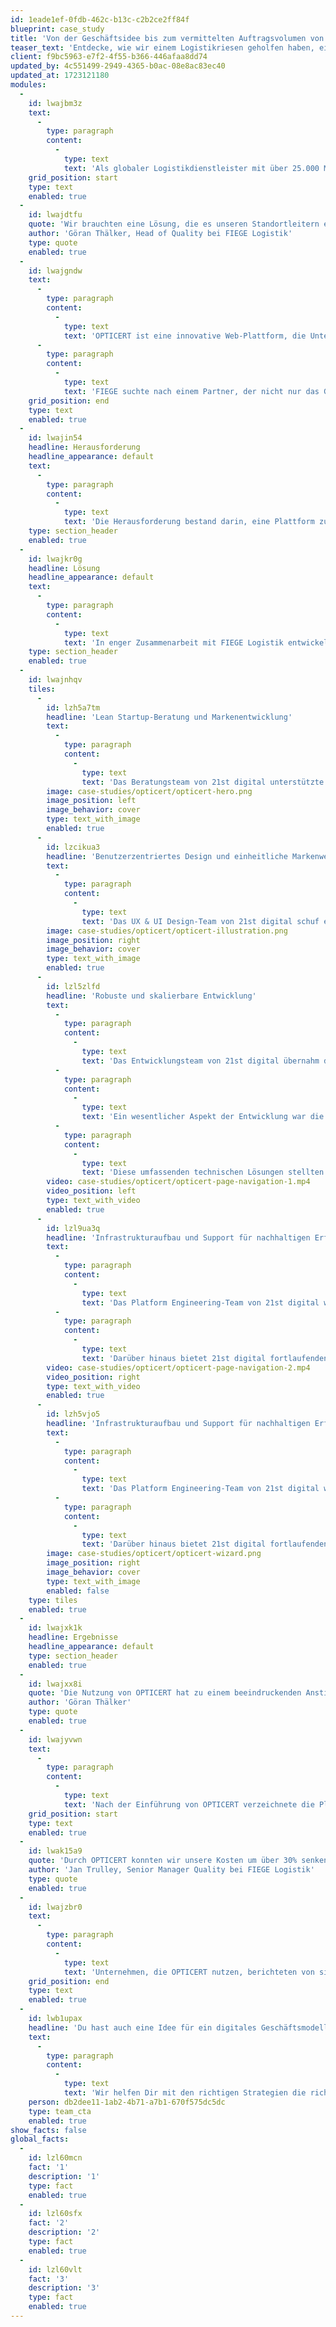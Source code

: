 ```yaml
---
id: 1eade1ef-0fdb-462c-b13c-c2b2ce2ff84f
blueprint: case_study
title: 'Von der Geschäftsidee bis zum vermittelten Auftragsvolumen von über 2 Mio. Euro'
teaser_text: 'Entdecke, wie wir einem Logistikriesen geholfen haben, ein tragfähiges digitales Geschäftsmodell zu erarbeiten und erfolgreich umzusetzen.'
client: f9bc5963-e7f2-4f55-b366-446afaa8dd74
updated_by: 4c551499-2949-4365-b0ac-08e8ac83ec40
updated_at: 1723121180
modules:
  -
    id: lwajbm3z
    text:
      -
        type: paragraph
        content:
          -
            type: text
            text: 'Als globaler Logistikdienstleister mit über 25.000 Mitarbeitern und 135 Standorten weltweit, steht FIEGE Logistik täglich vor der Herausforderung, gesetzliche Anforderungen in den Bereichen Arbeitssicherheit, Arbeitsmedizin und Brandschutz effizient und zuverlässig zu erfüllen. Die bisherige Praxis, eigenständig und ohne zentrale Unterstützung Dienstleister zu suchen und zu vergleichen, war zeitaufwendig und ineffizient.'
    grid_position: start
    type: text
    enabled: true
  -
    id: lwajdtfu
    quote: 'Wir brauchten eine Lösung, die es unseren Standortleitern ermöglicht, ohne umständliche Suchprozesse die besten Dienstleister für unsere spezifischen Bedürfnisse schnell und einfach zu finden und zu beauftragen. Da andere Unternehmen vor den gleichen Herausforderungen standen, wurde OPTICERT geschaffen, um genau diese Lücke zu schließen.'
    author: 'Göran Thälker, Head of Quality bei FIEGE Logistik'
    type: quote
    enabled: true
  -
    id: lwajgndw
    text:
      -
        type: paragraph
        content:
          -
            type: text
            text: 'OPTICERT ist eine innovative Web-Plattform, die Unternehmen ermöglicht, Angebote von Dienstleistern einfach zu vergleichen und zu beauftragen und ihnen dabei hilft, ihre gesetzlichen Anforderungen zu erfüllen.'
      -
        type: paragraph
        content:
          -
            type: text
            text: 'FIEGE suchte nach einem Partner, der nicht nur das Geschäftsmodell entwickeln, sondern auch eine Plattform von Grund auf neu implementieren konnte.'
    grid_position: end
    type: text
    enabled: true
  -
    id: lwajin54
    headline: Herausforderung
    headline_appearance: default
    text:
      -
        type: paragraph
        content:
          -
            type: text
            text: 'Die Herausforderung bestand darin, eine Plattform zu schaffen, die es ermöglicht, Dienstleistungen im Bereich der Compliance einfach zu vermitteln und gesetzliche Anforderungen transparent zu machen. Das Konzept von OPTICERT war innovativ, aber bis dato unerprobt und die Akzeptanz bei Dienstleistern und Unternehmen zunächst unsicher.'
    type: section_header
    enabled: true
  -
    id: lwajkr0g
    headline: Lösung
    headline_appearance: default
    text:
      -
        type: paragraph
        content:
          -
            type: text
            text: 'In enger Zusammenarbeit mit FIEGE Logistik entwickelte 21st digital eine benutzerfreundliche Online-Plattform, die speziell darauf ausgerichtet ist, Unternehmen bei der Erfüllung ihrer Compliance-Anforderungen zu unterstützen und passende Dienstleister effizient zu vermitteln.'
    type: section_header
    enabled: true
  -
    id: lwajnhqv
    tiles:
      -
        id: lzh5a7tm
        headline: 'Lean Startup-Beratung und Markenentwicklung'
        text:
          -
            type: paragraph
            content:
              -
                type: text
                text: 'Das Beratungsteam von 21st digital unterstützte FIEGE Logistik durch eine umfassende Evaluierung der Geschäftsidee und des Geschäftsmodells mittels der Lean Startup-Methode. Sie entwickelten eine eigenständige Marke für OPTICERT und erarbeiteten ein provisionsbasiertes Geschäftsmodell, das nachhaltig und profitabel ist. Zur Optimierung der Prozesse führten sie effiziente Lösungen für die Verwaltung von Kunden, die Abrechnung und das Dienstleisternetzwerk ein. Ein entscheidender Schritt war der Launch eines Minimum Viable Products (MVP), um die Idee schnell zu validieren und wertvolles Nutzerfeedback zu sammeln, das in die Weiterentwicklung der Plattform einfloss.'
        image: case-studies/opticert/opticert-hero.png
        image_position: left
        image_behavior: cover
        type: text_with_image
        enabled: true
      -
        id: lzcikua3
        headline: 'Benutzerzentriertes Design und einheitliche Markenwelt'
        text:
          -
            type: paragraph
            content:
              -
                type: text
                text: 'Das UX & UI Design-Team von 21st digital schuf eine benutzerfreundliche und visuell ansprechende Plattform für OPTICERT. Eine einheitliche Marken- und Bildwelt verlieh der Plattform eine starke visuelle Identität. Durch die Erstellung von Prototypen und Durchführung von User Interviews wurde direktes Nutzerfeedback eingeholt und das Design kontinuierlich verbessert. Ein konsistentes Design System sorgte dafür, dass alle Designkomponenten harmonisch zusammenarbeiteten. Detaillierte Illustrationen erleichterten das Verständnis komplexer Prozesse und steigerten die Benutzerfreundlichkeit.'
        image: case-studies/opticert/opticert-illustration.png
        image_position: right
        image_behavior: cover
        type: text_with_image
        enabled: true
      -
        id: lzl5zlfd
        headline: 'Robuste und skalierbare Entwicklung'
        text:
          -
            type: paragraph
            content:
              -
                type: text
                text: 'Das Entwicklungsteam von 21st digital übernahm die vollständige Full Stack Entwicklung für die OPTICERT-Plattform sowie die zugehörige Administrationsanwendung. Durch den Einsatz moderner Technologien für Frontend und Backend wurde eine robuste und skalierbare Plattform geschaffen.'
          -
            type: paragraph
            content:
              -
                type: text
                text: 'Ein wesentlicher Aspekt der Entwicklung war die Integration von SAP, um die Geschäftsprozesse zu optimieren und eine nahtlose Datenübertragung zu gewährleisten. Zusätzlich wurden APIs entwickelt, die eine einfache Anbindung und Erweiterbarkeit der Plattform ermöglichen.'
          -
            type: paragraph
            content:
              -
                type: text
                text: 'Diese umfassenden technischen Lösungen stellten sicher, dass OPTICERT leistungsfähig und benutzerfreundlich ist, während gleichzeitig die Effizienz und Produktivität gesteigert wurden.'
        video: case-studies/opticert/opticert-page-navigation-1.mp4
        video_position: left
        type: text_with_video
        enabled: true
      -
        id: lzl9ua3q
        headline: 'Infrastrukturaufbau und Support für nachhaltigen Erfolg'
        text:
          -
            type: paragraph
            content:
              -
                type: text
                text: 'Das Platform Engineering-Team von 21st digital war für den Aufbau der technischen Infrastruktur von OPTICERT verantwortlich. Durch den Einsatz modernster Technologien wurde eine robuste und skalierbare Infrastruktur geschaffen, die den Anforderungen der Plattform gerecht wird und eine hohe Verfügbarkeit sicherstellt.'
          -
            type: paragraph
            content:
              -
                type: text
                text: 'Darüber hinaus bietet 21st digital fortlaufenden Support und Maintenance, um eine reibungslose Funktionalität der Plattform zu gewährleisten. Dies umfasst die Überwachung der Systeme, regelmäßige Updates und die schnelle Behebung von Problemen, um die Nutzererfahrung kontinuierlich zu optimieren.'
        video: case-studies/opticert/opticert-page-navigation-2.mp4
        video_position: right
        type: text_with_video
        enabled: true
      -
        id: lzh5vjo5
        headline: 'Infrastrukturaufbau und Support für nachhaltigen Erfolg'
        text:
          -
            type: paragraph
            content:
              -
                type: text
                text: 'Das Platform Engineering-Team von 21st digital war für den Aufbau der technischen Infrastruktur von OPTICERT verantwortlich. Durch den Einsatz modernster Technologien wurde eine robuste und skalierbare Infrastruktur geschaffen, die den Anforderungen der Plattform gerecht wird und eine hohe Verfügbarkeit sicherstellt.'
          -
            type: paragraph
            content:
              -
                type: text
                text: 'Darüber hinaus bietet 21st digital fortlaufenden Support und Maintenance, um eine reibungslose Funktionalität der Plattform zu gewährleisten. Dies umfasst die Überwachung der Systeme, regelmäßige Updates und die schnelle Behebung von Problemen, um die Nutzererfahrung kontinuierlich zu optimieren.'
        image: case-studies/opticert/opticert-wizard.png
        image_position: right
        image_behavior: cover
        type: text_with_image
        enabled: false
    type: tiles
    enabled: true
  -
    id: lwajxk1k
    headline: Ergebnisse
    headline_appearance: default
    type: section_header
    enabled: true
  -
    id: lwajxx8i
    quote: 'Die Nutzung von OPTICERT hat zu einem beeindruckenden Anstieg bei den registrierten Dienstleistungen geführt, was unser Vertrauen in die Plattform bestätigt'
    author: 'Göran Thälker'
    type: quote
    enabled: true
  -
    id: lwajyvwn
    text:
      -
        type: paragraph
        content:
          -
            type: text
            text: 'Nach der Einführung von OPTICERT verzeichnete die Plattform signifikante Erfolge in Bezug auf Nutzerzahlen, Anzahl der Dienstleister und das vermittelte Auftragsvolumen. Die registrierten Unternehmer und Dienstleister auf der Plattform stiegen stetig an, was auf die hohe Akzeptanz und den wahrgenommenen Wert von OPTICERT im Markt hinweist. Eines der bemerkenswerten Ergebnisse war das vermittelte Auftragsvolumen, das ein deutliches Zeichen für das Vertrauen in die Plattform und ihre Fähigkeit, effektive Verbindungen zwischen Unternehmen und Dienstleistern herzustellen, darstellt.'
    grid_position: start
    type: text
    enabled: true
  -
    id: lwak15a9
    quote: 'Durch OPTICERT konnten wir unsere Kosten um über 30% senken und unsere Prozesse wesentlich effizienter gestalten.'
    author: 'Jan Trulley, Senior Manager Quality bei FIEGE Logistik'
    type: quote
    enabled: true
  -
    id: lwajzbr0
    text:
      -
        type: paragraph
        content:
          -
            type: text
            text: 'Unternehmen, die OPTICERT nutzen, berichteten von signifikanten Einsparungen bei der Erfüllung ihrer Compliance-Anforderungen. Die Möglichkeit, Angebote von Dienstleistern direkt auf der Plattform zu vergleichen, führte zu wettbewerbsfähigeren Preisen und kosteneffizienteren Lösungen. Darüber hinaus führte die effiziente Verwaltung und Abdeckung von Compliance-Anforderungen durch die Plattform zu einer erheblichen Zeitersparnis für die Unternehmen.'
    grid_position: end
    type: text
    enabled: true
  -
    id: lwb1upax
    headline: 'Du hast auch eine Idee für ein digitales Geschäftsmodell?'
    text:
      -
        type: paragraph
        content:
          -
            type: text
            text: 'Wir helfen Dir mit den richtigen Strategien die richtigen Entscheidungen zu treffen.'
    person: db2dee11-1ab2-4b71-a7b1-670f575dc5dc
    type: team_cta
    enabled: true
show_facts: false
global_facts:
  -
    id: lzl60mcn
    fact: '1'
    description: '1'
    type: fact
    enabled: true
  -
    id: lzl60sfx
    fact: '2'
    description: '2'
    type: fact
    enabled: true
  -
    id: lzl60vlt
    fact: '3'
    description: '3'
    type: fact
    enabled: true
---
```

